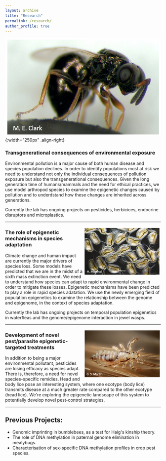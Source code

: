 ```yaml
---
layout: archive
title: "Research"
permalink: /research/
author_profile: true
---
```


![wasp](../files/wasp.png){:width="250px" .align-right} 

<h3>Transgenerational consequences of environmental exposure</h3>
Environmental pollution is a major cause of both human disease and species population declines. In order to identify populations most at risk we need to understand not only the individual consequences of pollution exposure but also the transgenerational consequences. Given the long generation time of humans/mammals and the need for ethical practices, we use model arthropod species to examine the epigenetic changes caused by pollution and to underdstand how these changes are inherited across generations. 

Currently the lab has ongoing projects on pesticides, herbicices, endocrine disruptors and microplastics.

---

<img src="../files/daphnia.png" alt="daphnia" style="float:right;width:250px" />

<h3>The role of epigenetic mechanisms in species adaptation</h3>
Climate change and human impact are currently the major drivers of species loss. Some models have predicted that we are in the midst of a sixth mass extinction event. We need to understand how species can adapt to rapid environmental change in order to mitigate these losses. Epigenetic mechanisms have been predicted to play a role in rapid species adatation. We use the newly emerging field of population epigenetics to examine the relationship between the genome and epigenome, in the context of species adaptation.

Currently the lab has ongoing projects on temporal population epigenetics in waterfleas and the genome/epigenome interaction in jewel wasps.

---

<img src="../files/louse.png" alt="louse" style="float:right;width:250px">

<h3>Development of novel pest/parasite epigenetic-targeted treatments</h3>
In addition to being a major environmental pollutant, pesticides are losing efficacy as species adapt. There is, therefore, a need for novel species-specific remidies. Head and body lice pose an interesting system, where one ecotype (body lice) transmits disease at a much greater rate compared to the other ecotype (head lice). We're exploring the epigenetic landscape of this system to potentially develop novel pest-control strategies.

---

<h2>Previous Projects:</h2>

- Genomic imprinting in bumblebees, as a test for Haig's kinship theory.
- The role of DNA methylation in paternal genome elimination in mealybugs.
- Characterisation of sex-specific DNA methylation profiles in crop pest species.